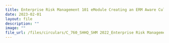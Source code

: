 ```yaml
---
title: Enterprise Risk Management 101 eModule Creating an ERM Aware Culture
date: 2023-02-01
layout: file
description: ""
image: ""
file_url: /files/circulars/C_760_SHHQ_SHM 2022_Enterprise Risk Management 101 e-Module.pdf
---
```

